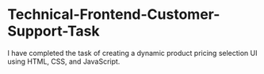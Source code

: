 # Technical-Frontend-Customer-Support-Task
I have completed the task of creating a dynamic product pricing selection UI using HTML, CSS, and JavaScript.
